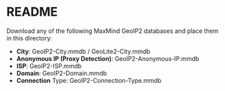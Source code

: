 # README

Download any of the following MaxMind GeoIP2 databases and place them in this directory:
- **City**:  GeoIP2-City.mmdb / GeoLite2-City.mmdb
- **Anonymous IP (Proxy Detection)**:  GeoIP2-Anonymous-IP.mmdb
- **ISP**:  GeoIP2-ISP.mmdb
- **Domain**:  GeoIP2-Domain.mmdb
- **Connection** Type:  GeoIP2-Connection-Type.mmdb